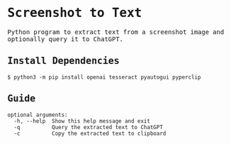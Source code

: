 # <samp>Screenshot to Text</samp>

<samp>Python program to extract text from a screenshot image and optionally query it to ChatGPT.</samp>


<samp> Install Dependencies </samp>
------------
```
$ python3 -m pip install openai tesseract pyautogui pyperclip
```

<samp> Guide </samp>
------------
```
optional arguments:
  -h, --help  Show this help message and exit
  -q          Query the extracted text to ChatGPT
  -c          Copy the extracted text to clipboard
```

